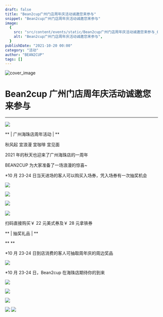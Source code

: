 ```yaml
---
draft: false
title: "Bean2cup广州门店周年庆活动诚邀您来参与"
snippet: "Bean2cup广州门店周年庆活动诚邀您来参与"
image:
  {
    src: "src/content/events/static/Bean2cup广州门店周年庆活动诚邀您来参与_01.jpeg",
    alt: "Bean2cup广州门店周年庆活动诚邀您来参与",
  }
publishDate: "2021-10-20 00:00"
category: "活动"
author: "BEAN2CUP"
tags: []
---
```


![cover_image](./static/Bean2cup广州门店周年庆活动诚邀您来参与_01.jpeg)

# Bean2cup 广州门店周年庆活动诚邀您来参与

---

![](./static/Bean2cup广州门店周年庆活动诚邀您来参与_02.png)

** | 广州海珠店周年活动 | **

秋风起 宜浪漫 宜咖啡 宜见面

2021 年的秋天也迎来了广州海珠店的一周年

BEAN2CUP 为大家准备了一场浪漫的惊喜~

\*10 月 23-24 日当天进场的客人可以购买入场券，凭入场券有一次抽奖机会

![](./static/Bean2cup广州门店周年庆活动诚邀您来参与_03.jpeg)

![](./static/Bean2cup广州门店周年庆活动诚邀您来参与_04.jpeg)

![](./static/Bean2cup广州门店周年庆活动诚邀您来参与_05.png)
‍

![](./static/Bean2cup广州门店周年庆活动诚邀您来参与_06.png)

扫码直接购买￥ 22 元美式券及￥ 28 元拿铁券

** | 抽奖礼品 | **

\*\*
\*\*

\*10 月 23-24 日到店消费的客人可抽取周年庆的周边奖品

![](./static/Bean2cup广州门店周年庆活动诚邀您来参与_07.png)

\*10 月 23-24 日，Bean2cup 在海珠店期待你的到来

![](./static/Bean2cup广州门店周年庆活动诚邀您来参与_08.jpeg)

![](./static/Bean2cup广州门店周年庆活动诚邀您来参与_09.jpeg)

![](./static/Bean2cup广州门店周年庆活动诚邀您来参与_10.jpeg)

![](./static/Bean2cup广州门店周年庆活动诚邀您来参与_11.jpeg)
![](./static/Bean2cup广州门店周年庆活动诚邀您来参与_12.png)
